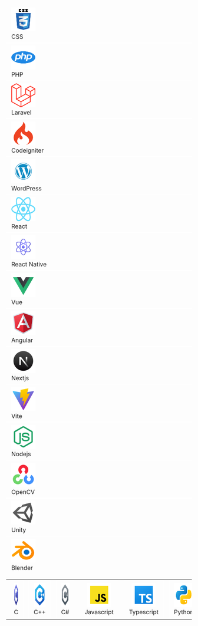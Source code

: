 <table style="width: 100%;">
    <tr style="width: 100%;">
        <td style="text-align: center;">
            <div style="background-color: transparent; border: 1px solid white; padding: 6px 13px; font-size: 16px;">
                <img src="./images/icons/icons8-c-programming-100.png" style="width: 65px; height: 65px;" />
                <p style="padding: 0; margin: 0;">C</p>
            </div>
        </td>
        <td style="text-align: center;">
            <div style="background-color: transparent; border: 1px solid white; padding: 6px 13px; font-size: 16px;">
                <img src="./images/icons/icons8-c++-100.png" style="width: 65px; height: 65px;" />
                <p style="padding: 0; margin: 0;">C++</p>
            </div>
        </td>
        <td style="text-align: center;">
            <div style="background-color: transparent; border: 1px solid white; padding: 6px 13px; font-size: 16px;">
                <img src="./images/icons/icons8-c-sharp-logo-100.png" style="width: 65px; height: 65px;" />
                <p style="padding: 0; margin: 0;">C#</p>
            </div>
        </td>
        <td style="text-align: center;">
            <div style="background-color: transparent; border: 1px solid white; padding: 6px 13px; font-size: 16px;">
                <img src="./images/icons/icons8-javascript-240.png" style="width: 65px; height: 65px;" />
                <p style="padding: 0; margin: 0;">Javascript</p>
            </div>
        </td>
        <td style="text-align: center;">
            <div style="background-color: transparent; border: 1px solid white; padding: 6px 13px; font-size: 16px;">
                <img src="./images/icons/icons8-typescript-240.png" style="width: 65px; height: 65px;" />
                <p style="padding: 0; margin: 0;">Typescript</p>
            </div>
        </td>
        <td style="text-align: center;">
            <div style="background-color: transparent; border: 1px solid white; padding: 6px 13px; font-size: 16px;">
                <img src="./images/icons/icons8-python-240.png" style="width: 65px; height: 65px;" />
                <p style="padding: 0; margin: 0;">Python</p>
            </div>
        </td>
        <td style="text-align: center;">
            <div style="background-color: transparent; border: 1px solid white; padding: 6px 13px; font-size: 16px;">
                <img src="./images/icons/icons8-html-5-240.png" style="width: 65px; height: 65px;" />
                <p style="padding: 0; margin: 0;">HTML</p>
            </div>
        </td>
            <div style="background-color: transparent; border: 1px solid white; padding: 6px 13px; font-size: 16px;">
                <img src="./images/icons/css.png" style="width: 65px; height: 65px;" />
                <p style="padding: 0; margin: 0;">CSS</p>
            </div>
        <td style="text-align: center;">
            <div style="background-color: transparent; border: 1px solid white; padding: 6px 13px; font-size: 16px;">
                <img src="./images/icons/sass.png" style="width: 65px; height: 65px;" />
                <p style="padding: 0; margin: 0;">SASS</p>
            </div>
        </td>
        <td style="text-align: center;">
            <div style="background-color: transparent; border: 1px solid white; padding: 6px 13px; font-size: 16px;">
                <img src="./images/icons/tailwindcss.png" style="width: 65px; height: 65px;" />
                <p style="padding: 0; margin: 0;">TailwindCSS</p>
            </div>
        </td>
    </tr>
    <div style="background-color: transparent; border: 1px solid white; padding: 6px 13px; font-size: 16px;">
        <img src="./images/icons/php-15.png" style="width: 65px; height: 65px;" />
        <p style="padding: 0; margin: 0;">PHP</p>
    </div>
    <div style="background-color: transparent; border: 1px solid white; padding: 6px 13px; font-size: 16px;">
        <img src="./images/icons/laravel-icon-995x1024-dk77ahh4.png" style="width: 65px; height: 65px;" />
        <p style="padding: 0; margin: 0;">Laravel</p>
    </div>
    <div style="background-color: transparent; border: 1px solid white; padding: 6px 13px; font-size: 16px;">
        <img src="./images/icons/1175246.png" style="width: 65px; height: 65px;" />
        <p style="padding: 0; margin: 0;">Codeigniter</p>
    </div>
    <div style="background-color: transparent; border: 1px solid white; padding: 6px 13px; font-size: 16px;">
        <img src="./images/icons/wordpress-logo-wordpress-icon-transparent-free-png.png" style="width: 65px; height: 65px;" />
        <p style="padding: 0; margin: 0;">WordPress</p>
    </div>
    <div style="background-color: transparent; border: 1px solid white; padding: 6px 13px; font-size: 16px;">
        <img src="./images/icons/React-icon.svg.png" style="width: 65px; height: 65px;" />
        <p style="padding: 0; margin: 0;">React</p>
    </div>
    <div style="background-color: transparent; border: 1px solid white; padding: 6px 13px; font-size: 16px;">
        <img src="./images/icons/4695757.png" style="width: 65px; height: 65px;" />
        <p style="padding: 0; margin: 0;">React Native</p>
    </div>
    <div style="background-color: transparent; border: 1px solid white; padding: 6px 13px; font-size: 16px;">
        <img src="./images/icons/icons8-vuejs-240.png" style="width: 65px; height: 65px;" />
        <p style="padding: 0; margin: 0;">Vue</p>
    </div>
    <div style="background-color: transparent; border: 1px solid white; padding: 6px 13px; font-size: 16px;">
        <img src="./images/icons/icons8-angularjs-100.png" style="width: 65px; height: 65px;" />
        <p style="padding: 0; margin: 0;">Angular</p>
    </div>
    <div style="background-color: transparent; border: 1px solid white; padding: 6px 13px; font-size: 16px;">
        <img src="./images/icons/icons8-next.js-240.png" style="width: 65px; height: 65px;" />
        <p style="padding: 0; margin: 0;">Nextjs</p>
    </div>
    <div style="background-color: transparent; border: 1px solid white; padding: 6px 13px; font-size: 16px;">
        <img src="./images/icons/icons8-vite-240.png" style="width: 65px; height: 65px;" />
        <p style="padding: 0; margin: 0;">Vite</p>
    </div>
    <div style="background-color: transparent; border: 1px solid white; padding: 6px 13px; font-size: 16px;">
        <img src="./images/icons/icons8-node-js-240.png" style="width: 65px; height: 65px;" />
        <p style="padding: 0; margin: 0;">Nodejs</p>
    </div>
    <div style="background-color: transparent; border: 1px solid white; padding: 6px 13px; font-size: 16px;">
        <img src="./images/icons/icons8-opencv-240.png" style="width: 65px; height: 65px;" />
        <p style="padding: 0; margin: 0;">OpenCV</p>
    </div>
    <div style="background-color: transparent; border: 1px solid white; padding: 6px 13px; font-size: 16px;">
        <img src="./images/icons/icons8-unity-240.png" style="width: 65px; height: 65px;" />
        <p style="padding: 0; margin: 0;">Unity</p>
    </div>
    <div style="background-color: transparent; border: 1px solid white; padding: 6px 13px; font-size: 16px;">
        <img src="./images/icons/icons8-blender-3d-240.png" style="width: 65px; height: 65px;" />
        <p style="padding: 0; margin: 0;">Blender</p>
    </div>
</table>
